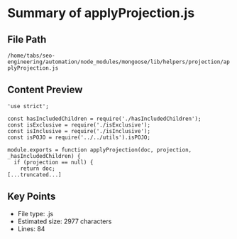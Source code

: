 # Summary of applyProjection.js
  
## File Path
`/home/tabs/seo-engineering/automation/node_modules/mongoose/lib/helpers/projection/applyProjection.js`

## Content Preview
```
'use strict';

const hasIncludedChildren = require('./hasIncludedChildren');
const isExclusive = require('./isExclusive');
const isInclusive = require('./isInclusive');
const isPOJO = require('../../utils').isPOJO;

module.exports = function applyProjection(doc, projection, _hasIncludedChildren) {
  if (projection == null) {
    return doc;
[...truncated...]
```

## Key Points
- File type: .js
- Estimated size: 2977 characters
- Lines: 84
